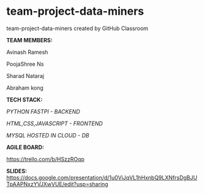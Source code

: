 # team-project-data-miners
team-project-data-miners created by GitHub Classroom

**TEAM MEMBERS:**

Avinash Ramesh 

PoojaShree Ns

Sharad Nataraj

Abraham kong

**TECH STACK:**

_PYTHON FASTPI - BACKEND_

_HTML,CSS,JAVASCRIPT - FRONTEND_

_MYSQL HOSTED IN CLOUD - DB_

**AGILE BOARD:**

https://trello.com/b/HSzzROqp


**SLIDES:**
https://docs.google.com/presentation/d/1u0ViJqVL1hHxnbQ9LXNfrsDgBJUTpAAPNxzYVJXwVUE/edit?usp=sharing
